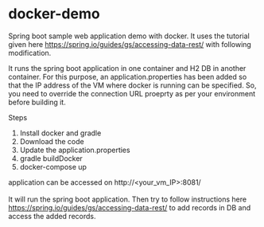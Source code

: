 # docker-demo
Spring boot sample web application demo with docker. It uses the tutorial given here https://spring.io/guides/gs/accessing-data-rest/ with following modification.

It runs the spring boot application in one container and H2 DB in another container. For this purpose, an application.properties has been added so that the IP address of the VM where docker is running can be specified. So, you need to override the connection URL proeprty as per your environment before building it. 


Steps</br>
1. Install docker and gradle </br>
2. Download the code</br>
3. Update the application.properties </br>
4. gradle buildDocker</br>
5. docker-compose up</br>

application can be accessed on http://<your_vm_IP>:8081/
</br>
</br>It will run the spring boot application. Then try to follow instructions here https://spring.io/guides/gs/accessing-data-rest/ to add records in DB and access the added records.


